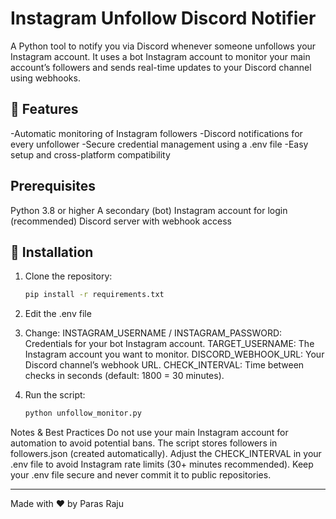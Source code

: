 # Instagram Unfollow Discord Notifier

A Python tool to notify you via Discord whenever someone unfollows your Instagram account.
It uses a bot Instagram account to monitor your main account’s followers and sends real-time updates to your Discord channel using webhooks.

## 🚀 Features

-Automatic monitoring of Instagram followers
-Discord notifications for every unfollower
-Secure credential management using a .env file
-Easy setup and cross-platform compatibility

## Prerequisites

Python 3.8 or higher
A secondary (bot) Instagram account for login (recommended)
Discord server with webhook access

## 🔧 Installation

1. Clone the repository:
   ```sh
   pip install -r requirements.txt
   ```
2. Edit the .env file 

3. Change:
   INSTAGRAM_USERNAME / INSTAGRAM_PASSWORD: Credentials for your bot Instagram account.
   TARGET_USERNAME: The Instagram account you want to monitor.
   DISCORD_WEBHOOK_URL: Your Discord channel’s webhook URL.
   CHECK_INTERVAL: Time between checks in seconds (default: 1800 = 30 minutes).

5. Run the script:
   ```sh
   python unfollow_monitor.py
   ```
Notes & Best Practices
Do not use your main Instagram account for automation to avoid potential bans.
The script stores followers in followers.json (created automatically).
Adjust the CHECK_INTERVAL in your .env file to avoid Instagram rate limits (30+ minutes recommended).
Keep your .env file secure and never commit it to public repositories.

---

Made with ❤️ by Paras Raju

